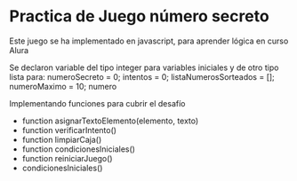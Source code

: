 <h1> Practica de Juego número secreto </h1>
Este juego se ha implementado en javascript, para aprender lógica en curso Alura

Se declaron variable del tipo integer para variables iniciales y de otro tipo lista para:
 numeroSecreto = 0;
 intentos = 0;
 listaNumerosSorteados = [];
 numeroMaximo = 10;
 numero

 Implementando funciones para cubrir el desafío
 - function asignarTextoElemento(elemento, texto)
 - function verificarIntento()
 - function limpiarCaja()
 - function condicionesIniciales()
 - function reiniciarJuego()
 - condicionesIniciales()
